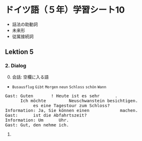 <style>
u { color: transparent; border-bottom: solid 1px }
u:hover { color: inherit; border: none }
</style>

# ドイツ語（５年）学習シート10
* 話法の助動詞
* 未来形
* 従属接続詞

## Lektion 5
### 2. Dialog
0. 会話: 空欄に入る語
  * `Busausflug` `Gibt` `Morgen` `neun` `Schloss` `schön` `Wann`
<pre>
Gast: Guten <u>Morgen</u>! Heute ist es sehr <u>schön</u>.
      Ich möchte <u>Schloss</u> Neuschwanstein besichtigen.
      <u>Gibt</u> es eine Tagestour zum Schloss?
Information: Ja, Sie können einen <u>Busausflug</u> machen.
Gast: <u>Wann</u> ist die Abfahrtszeit?
Information: Um <u>neun</u> Uhr.
Gast: Gut, den nehme ich.
</pre>

1. 
